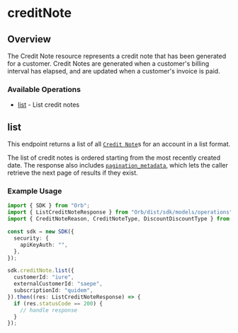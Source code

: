 # creditNote

## Overview

The Credit Note resource represents a credit note that has been generated for a customer. Credit Notes are generated when a customer's billing interval has elapsed, and are updated when a customer's invoice is paid.

### Available Operations

* [list](#list) - List credit notes

## list

This endpoint returns a list of all [`Credit Note`](../reference/Orb-API.json/components/schemas/Credit-note)s for an account in a list format. 

The list of credit notes is ordered starting from the most recently created date. The response also includes [`pagination_metadata`](../api/pagination), which lets the caller retrieve the next page of results if they exist.

### Example Usage

```typescript
import { SDK } from "Orb";
import { ListCreditNoteResponse } from "Orb/dist/sdk/models/operations";
import { CreditNoteReason, CreditNoteType, DiscountDiscountType } from "Orb/dist/sdk/models/shared";

const sdk = new SDK({
  security: {
    apiKeyAuth: "",
  },
});

sdk.creditNote.list({
  customerId: "iure",
  externalCustomerId: "saepe",
  subscriptionId: "quidem",
}).then((res: ListCreditNoteResponse) => {
  if (res.statusCode == 200) {
    // handle response
  }
});
```

